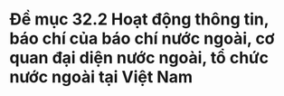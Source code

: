 # Đề mục 32.2 Hoạt động thông tin, báo chí của báo chí nước ngoài, cơ quan đại diện nước ngoài, tổ chức nước ngoài tại Việt Nam
